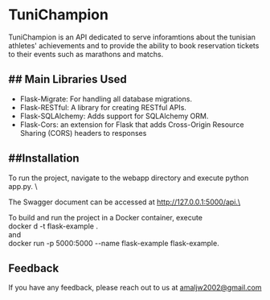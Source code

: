 
# TuniChampion

TuniChampion is an API dedicated to serve inforamtions about the tunisian athletes' achievements and to provide the ability to book reservation tickets to their events such as marathons and matchs.



## ## Main Libraries Used
  - Flask-Migrate: For handling all database migrations. 
  - Flask-RESTful: A library for creating RESTful APIs.  
  - Flask-SQLAlchemy: Adds support for SQLAlchemy ORM.
  - Flask-Cors: an extension for Flask that adds Cross-Origin Resource Sharing (CORS) headers to responses
## ##Installation

To run the project, navigate to the webapp directory and execute python app.py. \

The Swagger document can be accessed at http://127.0.0.1:5000/api.\


To build and run the project in a Docker container, execute \
docker d -t flask-example . \
and \
docker run -p 5000:5000 --name flask-example flask-example.

## Feedback

If you have any feedback, please reach out to us at amaljw2002@gmail.com

